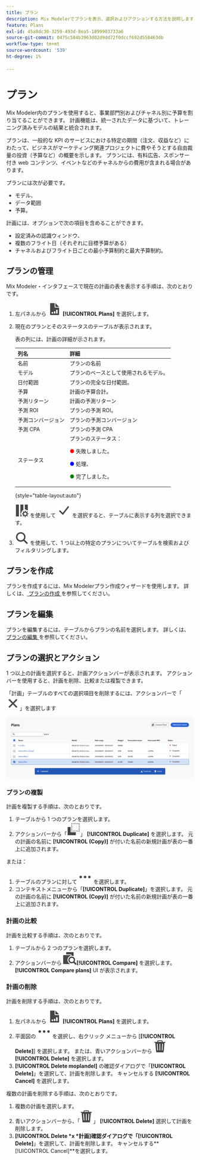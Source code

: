 ```yaml
---
title: プラン
description: Mix Modelerでプランを表示、選択およびアクションする方法を説明します。
feature: Plans
exl-id: 45a8dc30-3259-493d-8ea5-1899903733a6
source-git-commit: 0475c584b3963d02d9dd72f0dccf692d558463db
workflow-type: tm+mt
source-wordcount: '539'
ht-degree: 1%

---
```


# プラン

Mix Modeler内のプランを使用すると、事業部門別およびチャネル別に予算を割り当てることができます。 計画機能は、統一されたデータに基づいて、トレーニング済みモデルの結果と統合されます。

プランは、一般的な KPI のサービスにおける特定の期間（注文、収益など）にわたって、ビジネスがマーケティング関連プロジェクトに費やそうとする自由裁量の投資（予算など）の概要を示します。 プランには、有料広告、スポンサー付き web コンテンツ、イベントなどのチャネルからの費用が含まれる場合があります。

プランには次が必要です。

- モデル、
- データ範囲
- 予算。

計画には、オプションで次の項目を含めることができます。

- 設定済みの認識ウィンドウ、
- 複数のフライト日（それぞれに目標予算がある）
- チャネルおよびフライト日ごとの最小予算制約と最大予算制約。


## プランの管理

Mix Modeler・インタフェースで現在の計画の表を表示する手順は、次のとおりです。

1. 左パネルから ![](/help/assets/icons/FileChart.svg) **[!UICONTROL Plans]** を選択します。

1. 現在のプランとそのステータスのテーブルが表示されます。

   表の列には、計画の詳細が示されます。

   | 列名 | 詳細 |
   |---|---|
   | 名前 | プランの名前 |
   | モデル | プランのベースとして使用されるモデル。 |
   | 日付範囲 | プランの完全な日付範囲。 |
   | 予算 | 計画の予算合計。 |
   | 予測リターン | 計画の予測リターン |
   | 予測 ROI | プランの予測 ROI。 |
   | 予測コンバージョン | プランの予測コンバージョン |
   | 予測 CPA | プランの予測 CPA |
   | ステータス | プランのステータス： <p><span style="color:red">●</span> 失敗しました。 <p><span style="color:blue">●</span> 処理、 <p><span style="color:green">●</span> 完了しました。 |

   {style="table-layout:auto"}

   ![ColumnSetting](/help/assets/icons/ColumnSetting.svg) を使用して ![Checkmark](/help/assets/icons/Checkmark.svg) を選択すると、テーブルに表示する列を選択できます。

1. ![ 検索 ](/help/assets/icons/Search.svg) を使用して、1 つ以上の特定のプランについてテーブルを検索およびフィルタリングします。

## プランを作成

プランを作成するには、Mix Modelerプラン作成ウィザードを使用します。 詳しくは、[ プランの作成 ](create.md) を参照してください。


## プランを編集

プランを編集するには、テーブルからプランの名前を選択します。 詳しくは、[ プランの編集 ](edit.md) を参照してください。


## プランの選択とアクション

1 つ以上の計画を選択すると、計画アクションバーが表示されます。 アクションバーを使用すると、計画を削除、比較または複製できます。

「計画」テーブルのすべての選択項目を削除するには、アクションバーで「![ 閉じる ](/help/assets/icons/Close.svg)」を選択します

![ 計画アクションバー ](/help/assets/plans-action-bar.png)

### プランの複製

計画を複製する手順は、次のとおりです。

1. テーブルから 1 つのプランを選択します。
1. アクションバーから「![ コピー ](/help/assets/icons/Copy.svg)」 **[!UICONTROL Duplicate]** を選択します。 元の計画の名前に **[!UICONTROL (Copy)]** が付いた名前の新規計画が表の一番上に追加されます。

または：

1. テーブルのプランに対して ![ 詳細 ](/help/assets/icons/More.svg) を選択します。
1. コンテキストメニューから「**[!UICONTROL Duplicate]**」を選択します。 元の計画の名前に **[!UICONTROL (Copy)]** が付いた名前の新規計画が表の一番上に追加されます。

### 計画の比較

計画を比較する手順は、次のとおりです。

1. テーブルから 2 つのプランを選択します。
1. アクションバーから ![ 比較 ](/help/assets/icons/Compare.svg)**[!UICONTROL Compare]** を選択します。 **[!UICONTROL Compare plans]** UI が表示されます。


### 計画の削除

計画を削除する手順は、次のとおりです。

1. 左パネルから ![](/help/assets/icons/FileChart.svg) **[!UICONTROL Plans]** を選択します。
1. 平面図の ![ 詳細 ](/help/assets/icons/More.svg) を選択し、右クリック メニューから [**[!UICONTROL Delete]**] を選択します。 または、青いアクションバーから ![ 削除 ](/help/assets/icons/Delete.svg)**[!UICONTROL Delete]** を選択します。
1. **[!UICONTROL Delete moplandel]** の確認ダイアログで「**[!UICONTROL Delete]**」を選択して、計画を削除します。 キャンセルする **[!UICONTROL Cancel]** を選択します。

複数の計画を削除する手順は、次のとおりです。

1. 複数の計画を選択します。
1. 青いアクションバーから、「![ 削除 ](/help/assets/icons/Delete.svg)」 **[!UICONTROL Delete]** 選択して計画を削除します。
1. **[!UICONTROL Delete *x *計画]**確認ダイアログで「**[!UICONTROL Delete]**」を選択して、計画を削除します。 キャンセルする&#x200B;**[!UICONTROL Cancel]**を選択します。
